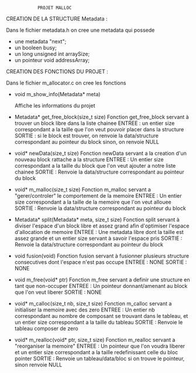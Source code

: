                 PROJET MALLOC


CREATION DE LA STRUCTURE Metadata :

Dans le fichier metadata.h on cree une metadata qui possede
- une metadata "next";
- un booleen busy;
- un long unsigned int arraySize;
- un pointeur void addressArray;


CREATION DES FONCTIONS DU PROJET :

Dans le fichier m_allocator.c on cree les fonctions 

- void m_show_info(Metadata* meta)
 
  Affiche les informations du projet

- Metadata* get_free_block(size_t size)
   Fonction get_free_block servant à trouver un block libre dans la liste chainee 
   ENTREE : un entier size correspondant a la taille que l'on veut pouvoir placer 
   dans la structure
   SORTIE : si le block est trouver, on renvoie la data/structure correspondant 
   au pointeur du block 
   sinon, on renvoie NULL

- void* newData(size_t size)
   Fonction newData servant a la creation d'un nouveau block rattache a la structure 
   ENTREE : Un entier size correspondant a la taille du block que l'on veut ajouter 
   a notre liste chainee
   SORTIE : Renvoie la data/structure correspondant au pointeur du block 

- void* m_malloc(size_t size)
   Fonction m_malloc servant a "gerer/controler" le comportement de la memoire 
   ENTREE : Un entier size correspondant a la taille de la memoire que 
   l'on veut allouee
   SORTIE : Renvoie la data/structure correspondant au pointeur du block

- Metadata* split(Metadata* meta, size_t size)
   Fonction split servant à diviser l'espace d'un block libre et assez grand 
   afin d'optimiser l'espace d'allocation de memoire
   ENTREE : Une metadata libre dont la taille est assez grande et un entier 
   size servant à savoir l'espace pris 
   SORTIE : Renvoie la data/structure correspondant au pointeur du block

- void fusion(void)
   Fonction fusion servant à fusionner plusieurs structure consecutives dont 
   l'espace n'est pas occupe 
   ENTREE : NONE
   SORTIE : NONE

- void m_free(void* ptr)
   Fonction m_free servant a definir une structure en tant que non-occuper
   ENTREE : Un pointeur donnant/amenant au block que l'on veut liberer
   SORTIE : NONE

- void* m_calloc(size_t nb, size_t size)
   Fonction m_calloc servant a initialiser la memoire avec des zero
   ENTREE : Un entier nb correspondant au nombre de composant se trouvant dans 
   le tableau, et un entier size correspondant a la taille du tableau
   SORTIE : Renvoie le tableau composer de zero

- void* m_realloc(void* ptr, size_t size)
   Fonction m_realloc servant a "reorganiser la memoire" 
   ENTREE : Un pointeur que l'on voudra liberer et un entier size correspondant a 
   la taille redefinissant celle du bloc pointer 
   SORTIE : Renvoie un tableau/data/bloc si on trouve le pointeur, sinon renvoie NULL
